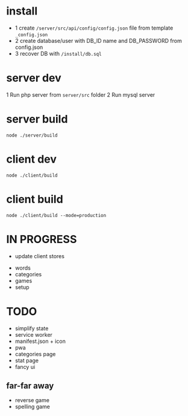 # install
* 1 create `/server/src/api/config/config.json` file from template `_config.json`
* 2 create database/user with DB_ID name and DB_PASSWORD from config.json
* 3 recover DB with `/install/db.sql`

# server dev
1 Run php server from `server/src` folder
2 Run mysql server

# server build
`node ./server/build`

# client dev
`node ./client/build`

# client build
`node ./client/build --mode=production`

# IN PROGRESS
* update client stores
 - words
 - categories
 - games
 - setup

# TODO
* simplify state
* service worker
* manifest.json + icon
* pwa
* categories page
* stat page
* fancy ui

## far-far away
* reverse game
* spelling game
